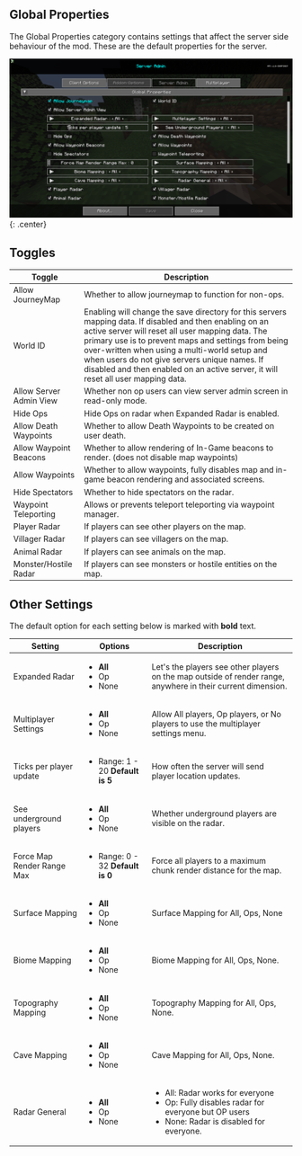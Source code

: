 ## **Global Properties**

The Global Properties category contains settings that affect the server side behaviour of the mod. These are the default
properties for the server.

![Global-Properties](../../img/settings/server/global-properties.png){: .center}

## **Toggles**

| Toggle                  | Description                                                                                                                                                                                                                                                                                                                                                                                               |
|-------------------------|-----------------------------------------------------------------------------------------------------------------------------------------------------------------------------------------------------------------------------------------------------------------------------------------------------------------------------------------------------------------------------------------------------------|
| Allow JourneyMap        | Whether to allow journeymap to function for non-ops.                                                                                                                                                                                                                                                                                                                                                      |
| World ID                | Enabling will change the save directory for this servers mapping data. If disabled and then enabling on an active server will reset all user mapping data. The primary use is to prevent maps and settings from being over-written when using a multi-world setup and when users do not give servers unique names. If disabled and then enabled on an active server, it will reset all user mapping data. |
| Allow Server Admin View | Whether non op users can view server admin screen in read-only mode.                                                                                                                                                                                                                                                                                                                                      |
| Hide Ops                | Hide Ops on radar when Expanded Radar is enabled.                                                                                                                                                                                                                                                                                                                                                         |
| Allow Death Waypoints   | Whether to allow Death Waypoints to be created on user death.                                                                                                                                                                                                                                                                                                                                             |
| Allow Waypoint Beacons  | Whether to allow rendering of In-Game beacons to render. (does not disable map waypoints)                                                                                                                                                                                                                                                                                                                 |
| Allow Waypoints         | Whether to allow waypoints, fully disables map and in-game beacon rendering and associated screens.                                                                                                                                                                                                                                                                                                       |
| Hide Spectators         | Whether to hide spectators on the radar.                                                                                                                                                                                                                                                                                                                                                                  |
| Waypoint Teleporting    | Allows or prevents teleport teleporting via waypoint manager.                                                                                                                                                                                                                                                                                                                                             |
| Player Radar            | If players can see other players on the map.                                                                                                                                                                                                                                                                                                                                                              |
| Villager Radar          | If players can see villagers on the map.                                                                                                                                                                                                                                                                                                                                                                  |
| Animal Radar            | If players can see animals on the map.                                                                                                                                                                                                                                                                                                                                                                    |
| Monster/Hostile Radar   | If players can see monsters or hostile entities on the map.                                                                                                                                                                                                                                                                                                                                               |

## **Other Settings**

The default option for each setting below is marked with **bold** text.

| Setting                    | Options                                           | Description                                                                                                                                              |
|----------------------------|---------------------------------------------------|----------------------------------------------------------------------------------------------------------------------------------------------------------|
| Expanded Radar             | <ul><li>**All**</li><li>Op</li><li>None</li></ul> | Let's the players see other players on the map outside of render range, anywhere in their current dimension.                                             |
| Multiplayer Settings       | <ul><li>**All**</li><li>Op</li><li>None</li></ul> | Allow All players, Op players, or No players to use the multiplayer settings menu.                                                                       |
| Ticks per player update    | <ul><li>Range: 1 - 20 **Default is 5**</li></ul>  | How often the server will send player location updates.                                                                                                  |
| See underground players    | <ul><li>**All**</li><li>Op</li><li>None</li></ul> | Whether underground players are visible on the radar.                                                                                                    |
| Force Map Render Range Max | <ul><li>Range: 0 - 32 **Default is 0**</li></ul>  | Force all players to a maximum chunk render distance for the map.                                                                                        |
| Surface Mapping            | <ul><li>**All**</li><li>Op</li><li>None</li></ul> | Surface Mapping for All, Ops, None                                                                                                                       |
| Biome Mapping              | <ul><li>**All**</li><li>Op</li><li>None</li></ul> | Biome Mapping for All, Ops, None.                                                                                                                        |
| Topography Mapping         | <ul><li>**All**</li><li>Op</li><li>None</li></ul> | Topography Mapping for All, Ops, None.                                                                                                                   |
| Cave Mapping               | <ul><li>**All**</li><li>Op</li><li>None</li></ul> | Cave Mapping for All, Ops, None.                                                                                                                         |
| Radar General              | <ul><li>**All**</li><li>Op</li><li>None</li></ul> | <ul><li>All: Radar works for everyone</li><li>Op: Fully disables radar for everyone but OP users</li><li>None: Radar is disabled for everyone.</li></ul> |
